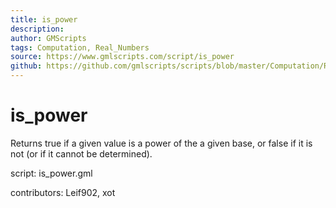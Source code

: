 ```yaml
---
title: is_power
description: 
author: GMScripts
tags: Computation, Real_Numbers
source: https://www.gmlscripts.com/script/is_power
github: https://github.com/gmlscripts/scripts/blob/master/Computation/Real_Numbers/is_power.gml
---
```


is_power
========

Returns true if a given value is a power of the a given base,
or false if it is not (or if it cannot be determined).

script: is_power.gml

contributors: Leif902, xot
